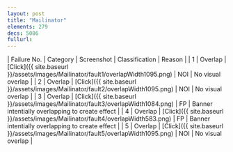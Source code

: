 ```yaml
---
layout: post
title: "Mailinator"
elements: 279
decs: 5086
fullurl: 
---
```

| Failure No. | Category | Screenshot | Classification | Reason | 
| 1 | Overlap | [Click]({{ site.baseurl }}/assets/images/Mailinator/fault1/overlapWidth1095.png) | NOI | No visual overlap |
| 2 | Overlap | [Click]({{ site.baseurl }}/assets/images/Mailinator/fault2/overlapWidth1095.png) | NOI | No visual overlap |
| 3 | Overlap | [Click]({{ site.baseurl }}/assets/images/Mailinator/fault3/overlapWidth1084.png) | FP | Banner intentially overlapping to create effect |
| 4 | Overlap | [Click]({{ site.baseurl }}/assets/images/Mailinator/fault4/overlapWidth583.png) | FP | Banner intentially overlapping to create effect |
| 5 | Overlap | [Click]({{ site.baseurl }}/assets/images/Mailinator/fault5/overlapWidth1095.png) | NOI | No visual overlap |
